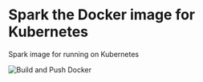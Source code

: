 # Spark the Docker image for Kubernetes
Spark image for running on Kubernetes

![Build and Push Docker](https://github.com/duyetdev/spark-docker/workflows/Build%20and%20Push%20Docker/badge.svg)
